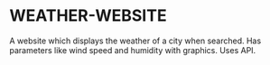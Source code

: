 # WEATHER-WEBSITE

A website which displays the weather of a city when searched.
Has parameters like wind speed and humidity with graphics.
Uses API.
